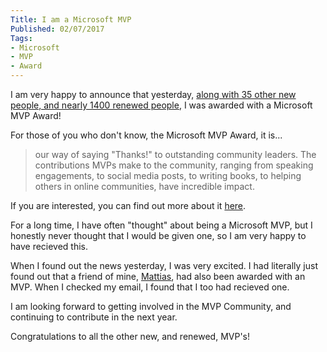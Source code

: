 ```yaml
---
Title: I am a Microsoft MVP
Published: 02/07/2017
Tags:
- Microsoft
- MVP
- Award
---
```


I am very happy to announce that yesterday, [along with 35 other new people, and nearly 1400 renewed people](https://blogs.msdn.microsoft.com/mvpawardprogram/2017/07/01/congratulations-mvps-july-17/?utm_source=t.co&utm_medium=referral), I was awarded with a Microsoft MVP Award!

For those of you who don't know, the Microsoft MVP Award, it is...

> our way of saying "Thanks!" to outstanding community leaders. The contributions MVPs make to the community, ranging from speaking engagements, to social media posts, to writing books, to helping others in online communities, have incredible impact.

If you are interested, you can find out more about it [here](https://mvp.microsoft.com/en-us/Overview).

For a long time, I have often "thought" about being a Microsoft MVP, but I honestly never thought that I would be given one, so I am very happy to have recieved this.

When I found out the news yesterday, I was very excited.  I had literally just found out that a friend of mine, [Mattias](https://twitter.com/devlead/status/881201782109728768), had also been awarded with an MVP.  When I checked my email, I found that I too had recieved one.

I am looking forward to getting involved in the MVP Community, and continuing to contribute in the next year.

Congratulations to all the other new, and renewed, MVP's!
